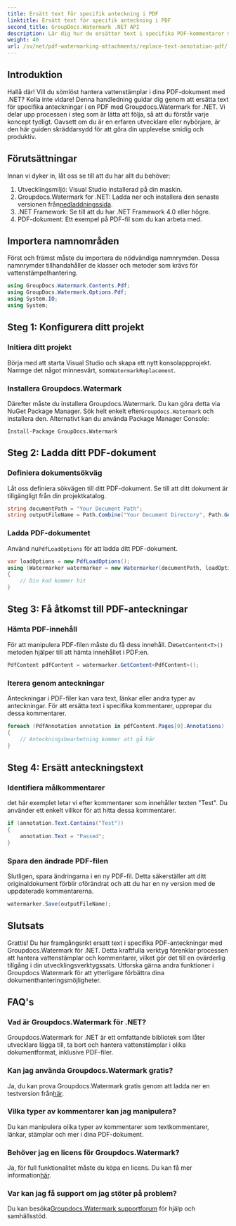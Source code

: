 ```yaml
---
title: Ersätt text för specifik anteckning i PDF
linktitle: Ersätt text för specifik anteckning i PDF
second_title: GroupDocs.Watermark .NET API
description: Lär dig hur du ersätter text i specifika PDF-kommentarer med hjälp av Groupdocs.Watermark for .NET med denna omfattande, steg-för-steg-handledning.
weight: 40
url: /sv/net/pdf-watermarking-attachments/replace-text-annotation-pdf/
---
```

## Introduktion
Hallå där! Vill du sömlöst hantera vattenstämplar i dina PDF-dokument med .NET? Kolla inte vidare! Denna handledning guidar dig genom att ersätta text för specifika anteckningar i en PDF med Groupdocs.Watermark for .NET. Vi delar upp processen i steg som är lätta att följa, så att du förstår varje koncept tydligt. Oavsett om du är en erfaren utvecklare eller nybörjare, är den här guiden skräddarsydd för att göra din upplevelse smidig och produktiv.
## Förutsättningar
Innan vi dyker in, låt oss se till att du har allt du behöver:
1. Utvecklingsmiljö: Visual Studio installerad på din maskin.
2.  Groupdocs.Watermark for .NET: Ladda ner och installera den senaste versionen från[nedladdningssida](https://releases.groupdocs.com/Watermark/net/).
3. .NET Framework: Se till att du har .NET Framework 4.0 eller högre.
4. PDF-dokument: Ett exempel på PDF-fil som du kan arbeta med.
## Importera namnområden
Först och främst måste du importera de nödvändiga namnrymden. Dessa namnrymder tillhandahåller de klasser och metoder som krävs för vattenstämpelhantering.
```csharp
using GroupDocs.Watermark.Contents.Pdf;
using GroupDocs.Watermark.Options.Pdf;
using System.IO;
using System;
```
## Steg 1: Konfigurera ditt projekt
### Initiera ditt projekt
Börja med att starta Visual Studio och skapa ett nytt konsolappprojekt. Namnge det något minnesvärt, som`WatermarkReplacement`.
### Installera Groupdocs.Watermark
 Därefter måste du installera Groupdocs.Watermark. Du kan göra detta via NuGet Package Manager. Sök helt enkelt efter`Groupdocs.Watermark` och installera den. Alternativt kan du använda Package Manager Console:
```shell
Install-Package GroupDocs.Watermark
```
## Steg 2: Ladda ditt PDF-dokument
### Definiera dokumentsökväg
Låt oss definiera sökvägen till ditt PDF-dokument. Se till att ditt dokument är tillgängligt från din projektkatalog.
```csharp
string documentPath = "Your Document Path";
string outputFileName = Path.Combine("Your Document Directory", Path.GetFileName(documentPath));
```
### Ladda PDF-dokumentet
 Använd nu`PdfLoadOptions` för att ladda ditt PDF-dokument.
```csharp
var loadOptions = new PdfLoadOptions();
using (Watermarker watermarker = new Watermarker(documentPath, loadOptions))
{
    // Din kod kommer hit
}
```
## Steg 3: Få åtkomst till PDF-anteckningar
### Hämta PDF-innehåll
 För att manipulera PDF-filen måste du få dess innehåll. De`GetContent<T>()` metoden hjälper till att hämta innehållet i PDF:en.
```csharp
PdfContent pdfContent = watermarker.GetContent<PdfContent>();
```
### Iterera genom anteckningar
Anteckningar i PDF-filer kan vara text, länkar eller andra typer av anteckningar. För att ersätta text i specifika kommentarer, upprepar du dessa kommentarer.
```csharp
foreach (PdfAnnotation annotation in pdfContent.Pages[0].Annotations)
{
    // Anteckningsbearbetning kommer att gå här
}
```
## Steg 4: Ersätt anteckningstext
### Identifiera målkommentarer
det här exemplet letar vi efter kommentarer som innehåller texten "Test". Du använder ett enkelt villkor för att hitta dessa kommentarer.
```csharp
if (annotation.Text.Contains("Test"))
{
    annotation.Text = "Passed";
}
```
### Spara den ändrade PDF-filen
Slutligen, spara ändringarna i en ny PDF-fil. Detta säkerställer att ditt originaldokument förblir oförändrat och att du har en ny version med de uppdaterade kommentarerna.
```csharp
watermarker.Save(outputFileName);
```

## Slutsats
Grattis! Du har framgångsrikt ersatt text i specifika PDF-anteckningar med Groupdocs.Watermark för .NET. Detta kraftfulla verktyg förenklar processen att hantera vattenstämplar och kommentarer, vilket gör det till en ovärderlig tillgång i din utvecklingsverktygssats. Utforska gärna andra funktioner i Groupdocs Watermark för att ytterligare förbättra dina dokumenthanteringsmöjligheter.
## FAQ's
### Vad är Groupdocs.Watermark för .NET?
Groupdocs.Watermark for .NET är ett omfattande bibliotek som låter utvecklare lägga till, ta bort och hantera vattenstämplar i olika dokumentformat, inklusive PDF-filer.
### Kan jag använda Groupdocs.Watermark gratis?
 Ja, du kan prova Groupdocs.Watermark gratis genom att ladda ner en testversion från[här](https://releases.groupdocs.com/).
### Vilka typer av kommentarer kan jag manipulera?
Du kan manipulera olika typer av kommentarer som textkommentarer, länkar, stämplar och mer i dina PDF-dokument.
### Behöver jag en licens för Groupdocs.Watermark?
 Ja, för full funktionalitet måste du köpa en licens. Du kan få mer information[här](https://purchase.groupdocs.com/buy).
### Var kan jag få support om jag stöter på problem?
 Du kan besöka[Groupdocs.Watermark supportforum](https://forum.groupdocs.com/c/watermark/19) för hjälp och samhällsstöd.